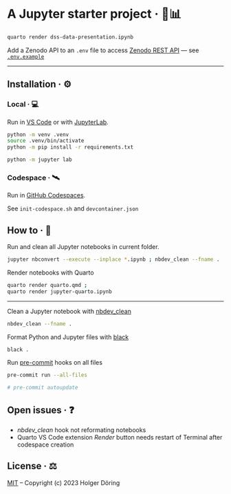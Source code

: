 # A Jupyter starter project · 🚀📊

```sh
quarto render dss-data-presentation.ipynb
```

Add a Zenodo API to an `.env` file to access [Zenodo REST API](https://developers.zenodo.org/) — see [`.env.example`](.env.example)

---

## Installation · ⚙️

### Local · 💻

Run in [VS Code](https://code.visualstudio.com/docs/datascience/jupyter-notebooks) or with [JupyterLab](https://jupyterlab.readthedocs.io/en/latest/).

```sh
python -m venv .venv
source .venv/bin/activate
python -m pip install -r requirements.txt

python -m jupyter lab
```

### Codespace · 🛰️

Run in [GitHub Codespaces](https://docs.github.com/en/codespaces/overview).

See `init-codespace.sh` and `devcontainer.json`

## How to · 🤔

Run and clean all Jupyter notebooks in current folder.

```sh
jupyter nbconvert --execute --inplace *.ipynb ; nbdev_clean --fname .
```

Render notebooks with Quarto

```sh
quarto render quarto.qmd ;
quarto render jupyter-quarto.ipynb
```

---

Clean a Jupyter notebook with [nbdev_clean](https://nbdev.fast.ai/tutorials/git_friendly_jupyter.html)

```sh
nbdev_clean --fname .
```

Format Python and Jupyter files with [black](https://black.readthedocs.io/en/stable/usage_and_configuration/the_basics.html)

```sh
black .
```

Run [pre-commit](https://pre-commit.com/#usage) hooks on all files

```sh
pre-commit run --all-files

# pre-commit autoupdate
```

## Open issues · ❓

- _nbdev_clean_ hook not reformating notebooks
- Quarto VS Code extension _Render_ button needs restart of Terminal after codespace creation

## License · ⚖️

[MIT](https://choosealicense.com/licenses/mit/) – Copyright (c) 2023 Holger Döring
